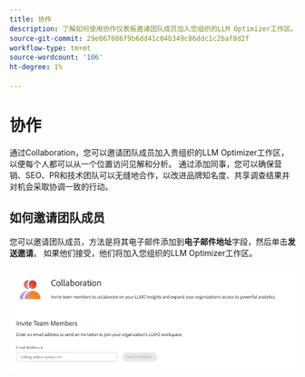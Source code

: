 ```yaml
---
title: 协作
description: 了解如何使用协作仪表板邀请团队成员加入您组织的LLM Optimizer工作区。
source-git-commit: 29e067086f9b6dd41c04b349c86ddc1c2baf8d2f
workflow-type: tm+mt
source-wordcount: '106'
ht-degree: 1%

---
```



# 协作

通过Collaboration，您可以邀请团队成员加入贵组织的LLM Optimizer工作区，以便每个人都可以从一个位置访问见解和分析。 通过添加同事，您可以确保营销、SEO、PR和技术团队可以无缝地合作，以改进品牌知名度、共享调查结果并对机会采取协调一致的行动。

## 如何邀请团队成员

您可以邀请团队成员，方法是将其电子邮件添加到&#x200B;**电子邮件地址**&#x200B;字段，然后单击&#x200B;**发送邀请**。 如果他们接受，他们将加入您组织的LLM Optimizer工作区。

![Collaboration邀请](/help/dashboards/assets/collaboration.png)
